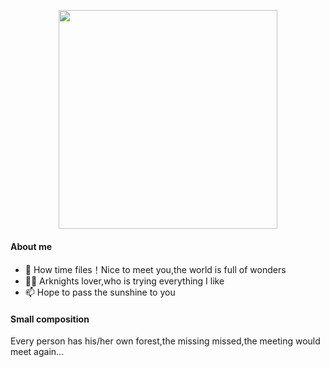 <p align="center">
<img src="https://github.com/user-attachments/assets/b04e320a-3d93-4566-abca-b29cdbd8cb2e" length="500px" width="350px">
</p>


#### About me
- 👋 How time files！Nice to meet you,the world is full of wonders
- 👨‍🎓 Arknights lover,who is trying everything I like
- 📫 Hope to pass the sunshine to you
#### Small composition
Every person has his/her own forest,the missing missed,the meeting would meet again...
